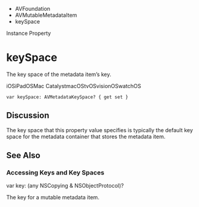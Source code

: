 

- AVFoundation
- AVMutableMetadataItem
-  keySpace 

Instance Property

# keySpace

The key space of the metadata item’s key.

iOSiPadOSMac CatalystmacOStvOSvisionOSwatchOS

``` source
var keySpace: AVMetadataKeySpace? { get set }
```

## Discussion

The key space that this property value specifies is typically the default key space for the metadata container that stores the metadata item.

## See Also

### Accessing Keys and Key Spaces

var key: (any NSCopying &amp; NSObjectProtocol)?

The key for a mutable metadata item.

